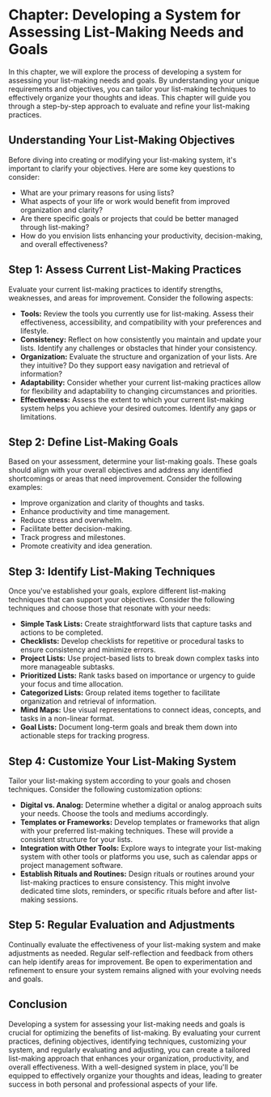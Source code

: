 Chapter: Developing a System for Assessing List-Making Needs and Goals
======================================================================

In this chapter, we will explore the process of developing a system for assessing your list-making needs and goals. By understanding your unique requirements and objectives, you can tailor your list-making techniques to effectively organize your thoughts and ideas. This chapter will guide you through a step-by-step approach to evaluate and refine your list-making practices.

**Understanding Your List-Making Objectives**
---------------------------------------------

Before diving into creating or modifying your list-making system, it's important to clarify your objectives. Here are some key questions to consider:

* What are your primary reasons for using lists?
* What aspects of your life or work would benefit from improved organization and clarity?
* Are there specific goals or projects that could be better managed through list-making?
* How do you envision lists enhancing your productivity, decision-making, and overall effectiveness?

**Step 1: Assess Current List-Making Practices**
------------------------------------------------

Evaluate your current list-making practices to identify strengths, weaknesses, and areas for improvement. Consider the following aspects:

* **Tools:** Review the tools you currently use for list-making. Assess their effectiveness, accessibility, and compatibility with your preferences and lifestyle.
* **Consistency:** Reflect on how consistently you maintain and update your lists. Identify any challenges or obstacles that hinder your consistency.
* **Organization:** Evaluate the structure and organization of your lists. Are they intuitive? Do they support easy navigation and retrieval of information?
* **Adaptability:** Consider whether your current list-making practices allow for flexibility and adaptability to changing circumstances and priorities.
* **Effectiveness:** Assess the extent to which your current list-making system helps you achieve your desired outcomes. Identify any gaps or limitations.

**Step 2: Define List-Making Goals**
------------------------------------

Based on your assessment, determine your list-making goals. These goals should align with your overall objectives and address any identified shortcomings or areas that need improvement. Consider the following examples:

* Improve organization and clarity of thoughts and tasks.
* Enhance productivity and time management.
* Reduce stress and overwhelm.
* Facilitate better decision-making.
* Track progress and milestones.
* Promote creativity and idea generation.

**Step 3: Identify List-Making Techniques**
-------------------------------------------

Once you've established your goals, explore different list-making techniques that can support your objectives. Consider the following techniques and choose those that resonate with your needs:

* **Simple Task Lists:** Create straightforward lists that capture tasks and actions to be completed.
* **Checklists:** Develop checklists for repetitive or procedural tasks to ensure consistency and minimize errors.
* **Project Lists:** Use project-based lists to break down complex tasks into more manageable subtasks.
* **Prioritized Lists:** Rank tasks based on importance or urgency to guide your focus and time allocation.
* **Categorized Lists:** Group related items together to facilitate organization and retrieval of information.
* **Mind Maps:** Use visual representations to connect ideas, concepts, and tasks in a non-linear format.
* **Goal Lists:** Document long-term goals and break them down into actionable steps for tracking progress.

**Step 4: Customize Your List-Making System**
---------------------------------------------

Tailor your list-making system according to your goals and chosen techniques. Consider the following customization options:

* **Digital vs. Analog:** Determine whether a digital or analog approach suits your needs. Choose the tools and mediums accordingly.
* **Templates or Frameworks:** Develop templates or frameworks that align with your preferred list-making techniques. These will provide a consistent structure for your lists.
* **Integration with Other Tools:** Explore ways to integrate your list-making system with other tools or platforms you use, such as calendar apps or project management software.
* **Establish Rituals and Routines:** Design rituals or routines around your list-making practices to ensure consistency. This might involve dedicated time slots, reminders, or specific rituals before and after list-making sessions.

**Step 5: Regular Evaluation and Adjustments**
----------------------------------------------

Continually evaluate the effectiveness of your list-making system and make adjustments as needed. Regular self-reflection and feedback from others can help identify areas for improvement. Be open to experimentation and refinement to ensure your system remains aligned with your evolving needs and goals.

**Conclusion**
--------------

Developing a system for assessing your list-making needs and goals is crucial for optimizing the benefits of list-making. By evaluating your current practices, defining objectives, identifying techniques, customizing your system, and regularly evaluating and adjusting, you can create a tailored list-making approach that enhances your organization, productivity, and overall effectiveness. With a well-designed system in place, you'll be equipped to effectively organize your thoughts and ideas, leading to greater success in both personal and professional aspects of your life.
